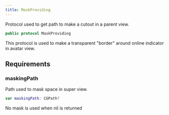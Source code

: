 ```yaml
---
title: MaskProviding
---
```


Protocol used to get path to make a cutout in a parent view.

``` swift
public protocol MaskProviding 
```

This protocol is used to make a transparent "border" around online indicator in avatar view.

## Requirements

### maskingPath

Path used to mask space in super view.

``` swift
var maskingPath: CGPath? 
```

No mask is used when nil is returned
